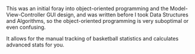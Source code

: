 This was an initial foray into object-oriented programming and the Model-View-Controller GUI design, and was written before I took Data Structures and Algorithms, so the object-oriented programming is very suboptimal or even confusing.

It allows for the manual tracking of basketball statistics and calculates advanced stats for you.
